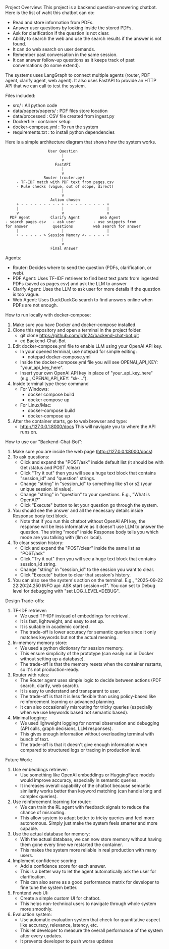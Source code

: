 Project Overview:
This project is a backend question-answering chatbot. Here is the list of waht this chatbot can do:
- Read and store information from PDFs.
- Answer user questions by looking inside the stored PDFs.
- Ask for clarification if the question is not clear.
- Ability to search the web and use the search results if the answer is not found.
- It can do web search on user demands.
- Remember past conversation in the same session.
- It can answer follow-up questions as it keeps track of past conversations (to some extend).

The systems uses LangGraph to connect multiple agents (router, PDF agent, clarify agent, web agent).
It also uses FastAPI to provide an HTTP API that we can call to test the system.

Files included:
- src/ : All python code
- data/papers/papers/ : PDF files store location
- data/processed : CSV file created from ingest.py
- Dockerfile : container setup
- docker-compose.yml : To run the system
- requirements.txt : to install python dependencies

Here is a simple architecture diagram that shows how the system works.

                       User Question
                             |
                             v
                          FastAPI
                             |
                             v
                     Router (router.py)
         - TF-IDF match with PDF text from pages.csv
         - Rule checks (vague, out of scope, direct)
                             |
                             v
                        Action chosen
         + - - - - - - - - - + - - - - - - - - - +
         |                   |                   |
         v                   v                   v
      PDF Agent         Clarify Agent         Web Agent
    - search pages.csv   - ask user        - use snippets from
    for answer           questions         web search for answer
         |                   |                   |
         + - - - - - > Session Memory <- - - - - +
                             |
                             v
                        Final Answer

Agents:
- Router: Decides where to send the question (PDFs, clarification, or web).
- PDF Agent: Uses TF-IDF retriever to find best text parts from ingested PDFs (saved as pages.csv) and ask the LLM to answer
- Clarify Agent: Uses the LLM to ask user for more details if the question is too vague.
- Web Agent: Uses DuckDuckGo search to find answers online when PDFs are not enough.


How to run locally with docker-compose:
1. Make sure you have Docker and docker-compose installed.
2. Clone this repository and open a terminal in the project folder.
   - git clone https://github.com/lp1n24/backend-chat-bot.git
   - cd Backend-Chat-Bot
3. Edit docker-compose.yml file to enable LLM using your OpenAI API key.
   - In your opened terminal, use notepad for simple editing:
     - notepad docker-compose.yml
   - Inside the docker-compose.yml file you will see OPENAI_API_KEY: "your_api_key_here".
   - Insert your own OpenAI API key in place of "your_api_key_here" (e.g., OPENAI_API_KEY: "sk-...").
4. Inside terminal type these command
   - For Windows: 
     - docker compose build
     - docker compose up
   - For Linux/Mac:
     - docker-compose build
     - docker-compose up
5. After the container starts, go to web browser and type:
   - http://127.0.0.1:8000/docs
   This will navigate you to where the API runs on.

How to use our "Backend-Chat-Bot":
1. Make sure you are inside the web page (http://127.0.0.1:8000/docs)
2. To ask questions:
   - Click and expand the "POST/ask" inside default list (it should be with Get /status and POST /clear)
   - Click "Try it out" then you will see a huge text block that contains "session_id" and "question" strings.
   - Change "string" in "session_id" to something like s1 or s2 (your unique session_id value).
   - Change "string" in "question" to your questions. E.g., "What is OpenAI?"
   - Click "Execute" button to let your question go through the system.
3. You should see the answer and all the necessary details inside Response body text block.
   - Note that if you run this chatbot without OpenAI API key, the response will be less informative as it doesn't use LLM to answer the question. The string "mode" inside Response body tells you which mode are you talking with (llm or local).
4. To clear session history:
   - Click and expand the "POST/clear" inside the same list as "POST/ask"
   - Click "Try it out" then you will see a huge text block that contains session_id string.
   - Change "string" in "session_id" to the session you want to clear.
   - Click "Execute" button to clear that session's history.
5. You can also see the system's action on the terminal. E.g., "2025-09-22 22:20:24,250 INFO api: ASK start session=s1". You can set to Debug level for debugging with "set LOG_LEVEL=DEBUG".

Design Trade-offs:
1. TF-IDF retriever:
   - We used TF-IDF instead of embeddings for retrieval.
   - It is fast, lightweight, and easy to set up.
   - It is suitable in academic context.
   - The trade-off is lower accuracy for semantic queries since it only matches keywords but not the actual meaning.
2. In-memory memory store:
   - We used a python dictionary for session memory.
   - This ensure simplicity of the prototype (can easily run in Docker without setting up a database).
   - The trade-off is that the memory resets when the container restarts, so it's not production-ready.
3. Router with rules:
   - The Router agent uses simple logic to decide between actions (PDF search, clarify, web search).
   - It is easy to understand and transparent to user.
   - The trade-off is that it is less flexible than using policy-based like reinforcement learning or advanced planning.
   - It can also occasionally misrouting for tricky queries (especially when we use keywords based not semantic based).
4. Minimal logging:
   - We used lighweight logging for normal observation and debugging (API calls, graph decisions, LLM responses).
   - This gives enough information without overloading terminal with bunch of text.
   - The trade-off is that it doesn't give enough information when compared to structured logs or tracing in production level.

Future Work:
1. Use embeddings retriever:
   - Use something like OpenAI embeddings or HuggingFace models would improve accuracy, especially in semantic queries.
   - It increases overall capability of the chatbot because semantic similarity works better than keyword matching (can handle long and complex queries).
2. Use reinforcement learning for router:
   - We can train the RL agent with feedback signals to reduce the chance of misrouting.
   - This allow system to adapt better to tricky queries and feel more autonomous. Simply just make the system feels smarter and more capable.
3. Use the actual database for memory:
   - With the actual database, we can now store memory without having them gone every time we restarted the container.
   - This makes the system more reliable in real production with many users.
4. Implement confidence scoring:
   - Add a confidence score for each answer.
   - This is a better way to let the agent automatically ask the user for clarification.
   - This can also serve as a good performance matrix for developer to fine tune the system better.
5. Frontend web UI:
   - Create a simple custom UI for chatbot.
   - This helps non-technical users to navigate through whole system more smoothly.
6. Evaluation system:
   - Use automatic evaluation system that check for quantitative aspect like accuracy, relevance, latency, etc.
   - This let developer to measure the overall performance of the system after every updates.
   - It prevents developer to push worse updates


